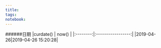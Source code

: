 ```yaml
---
title: 
tags: 
notebook: 
---
```


######日期
|curdate() |       now()       |
|:--------:|:-----------------:|
|2019-04-26|2019-04-26 15:20:28|

